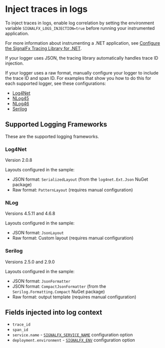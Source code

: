 # Inject traces in logs

To inject traces in logs, enable log correlation by setting the environment variable
``SIGNALFX_LOGS_INJECTION=true`` before running your instrumented application.

For more information about instrumenting a .NET application, see
[Configure the SignalFx Tracing Library for .NET](/README.md#Configure-the-SignalFx-Tracing-Library-for-.NET).

If your logger uses JSON, the tracing library automatically handles trace ID
injection.

If your logger uses a raw format, manually configure your logger to include
the trace ID and span ID. For examples that show you how to do this for each
supported logger, see these configurations:
- [Log4Net](/customer-samples/AutomaticTraceIdInjection/Log4NetExample/log4net.config)
- [NLog45](/customer-samples/AutomaticTraceIdInjection/Log4NetExample/log4net.config)
- [NLog46](/customer-samples/AutomaticTraceIdInjection/NLog46Example/NLog.config)
- [Serilog](/customer-samples/AutomaticTraceIdInjection/SerilogExample/Program.cs)

## Supported Logging Frameworks

These are the supported logging frameworks.

### Log4Net

Version 2.0.8

Layouts configured in the sample:
- JSON format: `SerializedLayout` (from the `log4net.Ext.Json` NuGet package)
- Raw format: `PatternLayout` (requires manual configuration)

### NLog

Versions 4.5.11 and 4.6.8

Layouts configured in the sample:
- JSON format: `JsonLayout`
- Raw format: Custom layout (requires manual configuration)

### Serilog

Versions 2.5.0 and 2.9.0

Layouts configured in the sample:
- JSON format: `JsonFormatter`
- JSON format: `CompactJsonFormatter` (from the `Serilog.Formatting.Compact` NuGet package)
- Raw format: output template (requires manual configuration)

## Fields injected into log context

- `trace_id`
- `span_id`
- `service.name` - [`SIGNALFX_SERVICE_NAME`](/README.md#configuration-values) configuration option
- `deployment.environment` - [`SIGNALFX_ENV`](/README.md#configuration-values) configuration option
